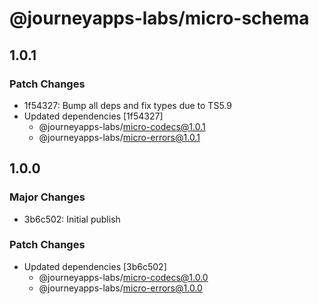 # @journeyapps-labs/micro-schema

## 1.0.1

### Patch Changes

- 1f54327: Bump all deps and fix types due to TS5.9
- Updated dependencies [1f54327]
  - @journeyapps-labs/micro-codecs@1.0.1
  - @journeyapps-labs/micro-errors@1.0.1

## 1.0.0

### Major Changes

- 3b6c502: Initial publish

### Patch Changes

- Updated dependencies [3b6c502]
  - @journeyapps-labs/micro-codecs@1.0.0
  - @journeyapps-labs/micro-errors@1.0.0
